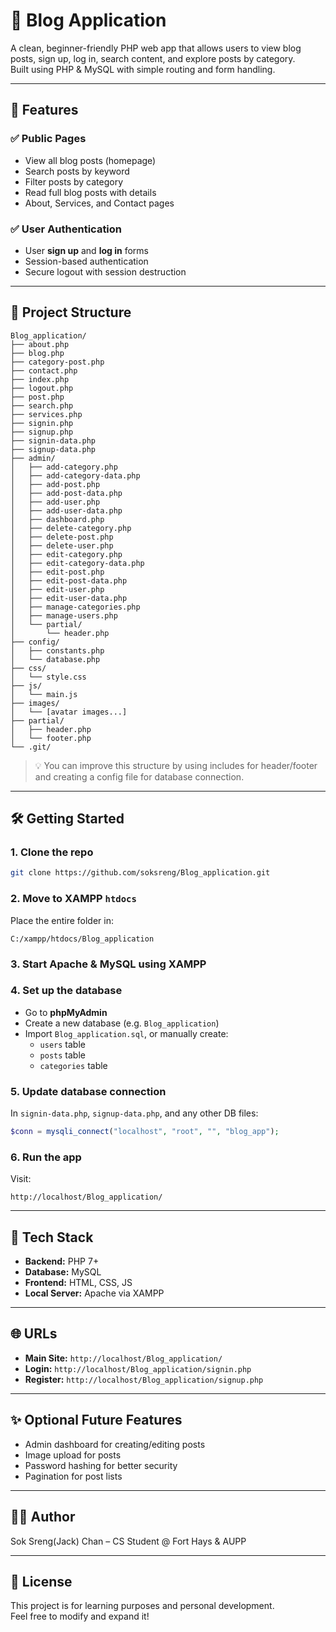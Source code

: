 # 📝 Blog Application

A clean, beginner-friendly PHP web app that allows users to view blog posts, sign up, log in, search content, and explore posts by category.  
Built using PHP & MySQL with simple routing and form handling.

---

## 🔧 Features

### ✅ Public Pages
- View all blog posts (homepage)
- Search posts by keyword
- Filter posts by category
- Read full blog posts with details
- About, Services, and Contact pages

### ✅ User Authentication
- User **sign up** and **log in** forms
- Session-based authentication
- Secure logout with session destruction

---

## 📁 Project Structure

```
Blog_application/
├── about.php
├── blog.php
├── category-post.php
├── contact.php
├── index.php
├── logout.php
├── post.php
├── search.php
├── services.php
├── signin.php
├── signup.php
├── signin-data.php
├── signup-data.php
├── admin/
│   ├── add-category.php
│   ├── add-category-data.php
│   ├── add-post.php
│   ├── add-post-data.php
│   ├── add-user.php
│   ├── add-user-data.php
│   ├── dashboard.php
│   ├── delete-category.php
│   ├── delete-post.php
│   ├── delete-user.php
│   ├── edit-category.php
│   ├── edit-category-data.php
│   ├── edit-post.php
│   ├── edit-post-data.php
│   ├── edit-user.php
│   ├── edit-user-data.php
│   ├── manage-categories.php
│   ├── manage-users.php
│   └── partial/
│       └── header.php
├── config/
│   ├── constants.php
│   └── database.php
├── css/
│   └── style.css
├── js/
│   └── main.js
├── images/
│   └── [avatar images...]
├── partial/
│   ├── header.php
│   └── footer.php
└── .git/     
```

> 💡 You can improve this structure by using includes for header/footer and creating a config file for database connection.

---

## 🛠️ Getting Started

### 1. Clone the repo  
```bash
git clone https://github.com/soksreng/Blog_application.git
```

### 2. Move to XAMPP `htdocs`  
Place the entire folder in:
```
C:/xampp/htdocs/Blog_application
```

### 3. Start Apache & MySQL using XAMPP

### 4. Set up the database  
- Go to **phpMyAdmin**
- Create a new database (e.g. `Blog_application`)
- Import `Blog_application.sql`, or manually create:
  - `users` table
  - `posts` table
  - `categories` table

### 5. Update database connection  
In `signin-data.php`, `signup-data.php`, and any other DB files:

```php
$conn = mysqli_connect("localhost", "root", "", "blog_app");
```

### 6. Run the app  
Visit:
```
http://localhost/Blog_application/
```

---

## 🧰 Tech Stack

- **Backend:** PHP 7+
- **Database:** MySQL
- **Frontend:** HTML, CSS, JS
- **Local Server:** Apache via XAMPP

---

## 🌐 URLs

- **Main Site:** `http://localhost/Blog_application/`
- **Login:** `http://localhost/Blog_application/signin.php`
- **Register:** `http://localhost/Blog_application/signup.php`

---

## ✨ Optional Future Features

- Admin dashboard for creating/editing posts
- Image upload for posts
- Password hashing for better security
- Pagination for post lists

---

## 👨‍💻 Author

Sok Sreng(Jack) Chan – CS Student @ Fort Hays & AUPP  

---

## 📄 License

This project is for learning purposes and personal development.  
Feel free to modify and expand it!

